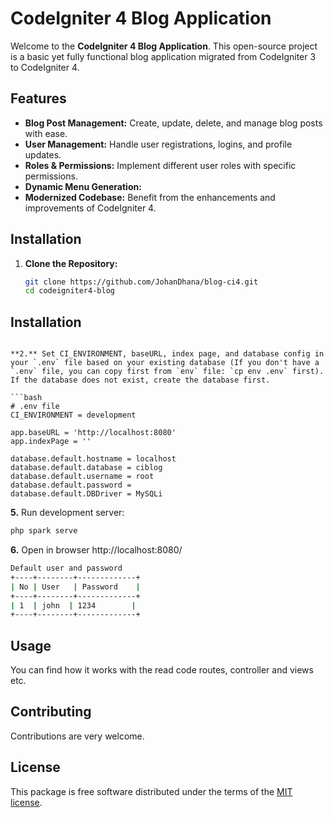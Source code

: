 # CodeIgniter 4 Blog Application

Welcome to the **CodeIgniter 4 Blog Application**. This open-source project is a basic yet fully functional blog application migrated from CodeIgniter 3 to CodeIgniter 4.

## Features
- **Blog Post Management:** Create, update, delete, and manage blog posts with ease.
- **User Management:** Handle user registrations, logins, and profile updates.
- **Roles & Permissions:** Implement different user roles with specific permissions.
- **Dynamic Menu Generation:**
- **Modernized Codebase:** Benefit from the enhancements and improvements of CodeIgniter 4.

## Installation
1. **Clone the Repository:**
   ```bash
   git clone https://github.com/JohanDhana/blog-ci4.git
   cd codeigniter4-blog


Installation
------------

```

**2.** Set CI_ENVIRONMENT, baseURL, index page, and database config in your `.env` file based on your existing database (If you don't have a `.env` file, you can copy first from `env` file: `cp env .env` first). If the database does not exist, create the database first.

```bash
# .env file
CI_ENVIRONMENT = development

app.baseURL = 'http://localhost:8080'
app.indexPage = ''

database.default.hostname = localhost
database.default.database = ciblog
database.default.username = root
database.default.password =
database.default.DBDriver = MySQLi
```

**5.** Run development server:

```bash
php spark serve
```

**6.** Open in browser http://localhost:8080/
```bash
Default user and password
+----+--------+-------------+
| No | User   | Password    |
+----+--------+-------------+
| 1  | john  | 1234        |
+----+--------+-------------+
```



Usage
-----
You can find how it works with the read code routes, controller and views etc.



Contributing
------------
Contributions are very welcome.

License
-------

This package is free software distributed under the terms of the [MIT license](LICENSE.md).
